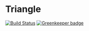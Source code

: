 # Triangle

[![Build Status](https://travis-ci.com/LinBoLen/triangle.svg?token=GrAszzpvUziQMLDcLucq&branch=master)](https://travis-ci.com/LinBoLen/triangle)
[![Greenkeeper badge](https://badges.greenkeeper.io/gradii/triangle.svg)](https://greenkeeper.io/)
